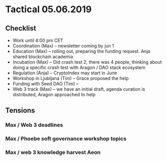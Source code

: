 # Tactical 05.06.2019

## **Checklist**

* Work until 4:00 pm CET
* Coordination \(Max\) – newsletter coming by jun 1
* Education \(Max\) – rolling out, preparing the funding request. Anja shared blockchain academia
* Incubation \(Max\) – Did crash test 2, there was 4 people, thinking about doing a specific crash test with Aragon / DAO stack ecosystem
* Regulation \(Anja\) – CryptoIndex may start in June
* Workshop in Ljubljana \(Tim\) – Grace proposed the help
* Funding with Seed DAO \(Tim\) – 
* Web 3 track \(Max\) – we have an initial draft, agenda curation is distributed, Aragon approached to help

## Tensions

### Max / Web 3 deadlines

### Max / Phoebe soft governance workshop topics

### Max / web 3 knowledge harvest Aeon

